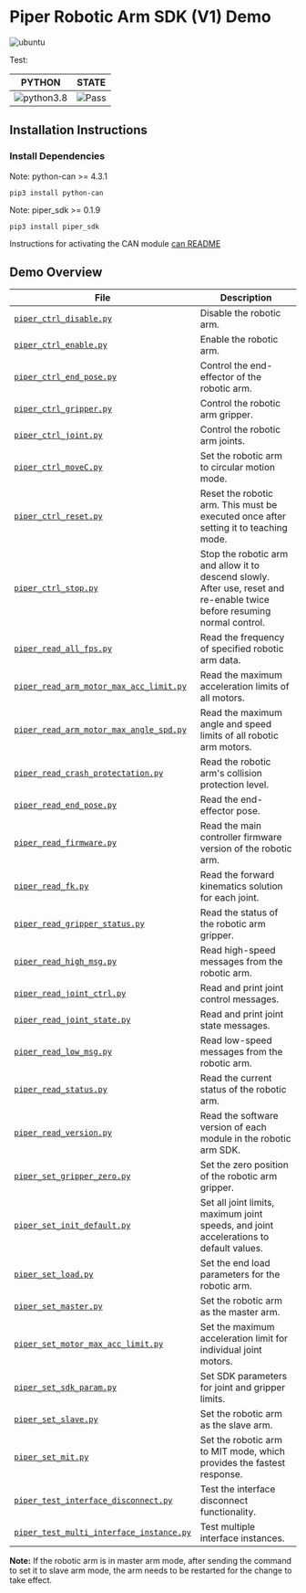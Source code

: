 # Piper Robotic Arm SDK (V1) Demo

![ubuntu](https://img.shields.io/badge/Ubuntu-20.04-orange.svg)

Test:

| PYTHON | STATE |
|---|---|
| ![python3.8](https://img.shields.io/badge/Python-3.8-blue.svg) | ![Pass](https://img.shields.io/badge/Pass-blue.svg) |

## Installation Instructions

### Install Dependencies

Note: python-can >= 4.3.1

```shell
pip3 install python-can
```

Note: piper_sdk >= 0.1.9

```shell
pip3 install piper_sdk
```

Instructions for activating the CAN module [can README](../../asserts/can_config.MD)

## Demo Overview

| File | Description |
|---|---|
|[`piper_ctrl_disable.py`](./piper_ctrl_disable.py)|Disable the robotic arm.|
|[`piper_ctrl_enable.py`](./piper_ctrl_enable.py)|Enable the robotic arm.|
|[`piper_ctrl_end_pose.py`](./piper_ctrl_end_pose.py)|Control the end-effector of the robotic arm.|
|[`piper_ctrl_gripper.py`](./piper_ctrl_gripper.py)|Control the robotic arm gripper.|
|[`piper_ctrl_joint.py`](./piper_ctrl_joint.py)|Control the robotic arm joints.|
|[`piper_ctrl_moveC.py`](./piper_ctrl_moveC.py)|Set the robotic arm to circular motion mode.|
|[`piper_ctrl_reset.py`](./piper_ctrl_reset.py)|Reset the robotic arm. This must be executed once after setting it to teaching mode.|
|[`piper_ctrl_stop.py`](./piper_ctrl_stop.py)|Stop the robotic arm and allow it to descend slowly. After use, reset and re-enable twice before resuming normal control.|
|[`piper_read_all_fps.py`](./piper_read_all_fps.py)|Read the frequency of specified robotic arm data.|
|[`piper_read_arm_motor_max_acc_limit.py`](./piper_read_arm_motor_max_acc_limit.py)|Read the maximum acceleration limits of all motors.|
|[`piper_read_arm_motor_max_angle_spd.py`](./piper_read_arm_motor_max_angle_spd.py)|Read the maximum angle and speed limits of all robotic arm motors.|
|[`piper_read_crash_protectation.py`](./piper_read_crash_protectation.py)|Read the robotic arm's collision protection level.|
|[`piper_read_end_pose.py`](./piper_read_end_pose.py)|Read the end-effector pose.|
|[`piper_read_firmware.py`](./piper_read_firmware.py)|Read the main controller firmware version of the robotic arm.|
|[`piper_read_fk.py`](./piper_read_fk.py)|Read the forward kinematics solution for each joint.|
|[`piper_read_gripper_status.py`](./piper_read_gripper_status.py)|Read the status of the robotic arm gripper.|
|[`piper_read_high_msg.py`](./piper_read_high_msg.py)|Read high-speed messages from the robotic arm.|
|[`piper_read_joint_ctrl.py`](./piper_read_joint_ctrl.py)|Read and print joint control messages.|
|[`piper_read_joint_state.py`](./piper_read_joint_state.py)|Read and print joint state messages.|
|[`piper_read_low_msg.py`](./piper_read_low_msg.py)|Read low-speed messages from the robotic arm.|
|[`piper_read_status.py`](./piper_read_status.py)|Read the current status of the robotic arm.|
|[`piper_read_version.py`](./piper_read_version.py)|Read the software version of each module in the robotic arm SDK.|
|[`piper_set_gripper_zero.py`](./piper_set_gripper_zero.py)|Set the zero position of the robotic arm gripper.|
|[`piper_set_init_default.py`](./piper_set_init_default.py)|Set all joint limits, maximum joint speeds, and joint accelerations to default values.|
|[`piper_set_load.py`](./piper_set_load.py)|Set the end load parameters for the robotic arm.|
|[`piper_set_master.py`](./piper_set_master.py)|Set the robotic arm as the master arm.|
|[`piper_set_motor_max_acc_limit.py`](./piper_set_motor_max_acc_limit.py)|Set the maximum acceleration limit for individual joint motors.|
|[`piper_set_sdk_param.py`](./piper_set_sdk_param.py)|Set SDK parameters for joint and gripper limits.|
|[`piper_set_slave.py`](./piper_set_slave.py)|Set the robotic arm as the slave arm.|
|[`piper_set_mit.py`](./piper_set_mit.py)|Set the robotic arm to MIT mode, which provides the fastest response.|
|[`piper_test_interface_disconnect.py`](./piper_test_interface_disconnect.py)|Test the interface disconnect functionality.|
|[`piper_test_multi_interface_instance.py`](./piper_test_multi_interface_instance.py)|Test multiple interface instances.|

**Note:** If the robotic arm is in master arm mode, after sending the command to set it to slave arm mode, the arm needs to be restarted for the change to take effect.
